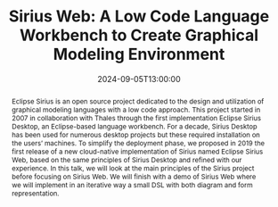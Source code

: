---
date: 2024-09-05T13:00:00
title: "Sirius Web: A Low Code Language Workbench to Create Graphical Modeling Environment"
abstract: >
  
  Eclipse Sirius is an open source project dedicated to the design and utilization of graphical modeling languages with a low code approach. This project started in 2007 in collaboration with Thales through the first implementation Eclipse Sirius Desktop, an Eclipse-based language workbench. For a decade, Sirius Desktop has been used for numerous desktop projects but these required installation on the users’ machines. To simplify the deployment phase, we proposed in 2019 the first release of a new cloud-native implementation of Sirius named Eclipse Sirius Web, based on the same principles of Sirius Desktop and refined with our experience. In this talk, we will look at the main principles of the Sirius project before focusing on Sirius Web. We will finish with a demo of Sirius Web where we will implement in an iterative way a small DSL with both diagram and form representation.

event: DiverSE Coffee
location: Rennes, France
speaker: Théo Giraudet

---